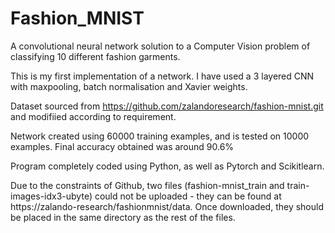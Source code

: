 # Fashion_MNIST

A convolutional neural network solution to a Computer Vision problem of classifying 10 different fashion garments.

This is my first implementation of a network. I have used a 3 layered CNN with maxpooling, batch normalisation and Xavier weights.

Dataset sourced from https://github.com/zalandoresearch/fashion-mnist.git and modifiied according to requirement.

Network created using 60000 training examples, and is tested on 10000 examples. Final accuracy obtained was around 90.6%

Program completely coded using Python, as well as Pytorch and Scikitlearn.

Due to the constraints of Github, two files (fashion-mnist_train and train-images-idx3-ubyte) could not be uploaded - they can be found at https://zalando-research/fashionmnist/data. Once downloaded, they should be placed in the same directory as the rest of the files.
